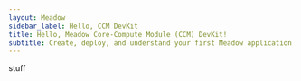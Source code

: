 ```yaml
---
layout: Meadow
sidebar_label: Hello, CCM DevKit
title: Hello, Meadow Core-Compute Module (CCM) DevKit!
subtitle: Create, deploy, and understand your first Meadow application.
---
```


stuff